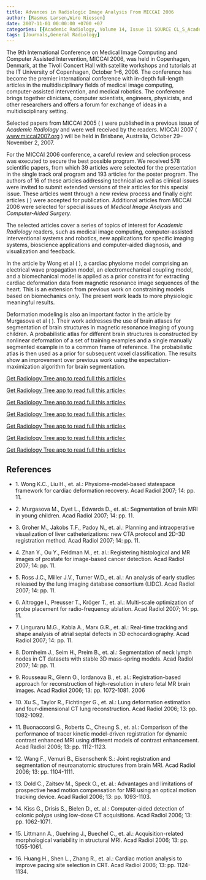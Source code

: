 ```yaml
---
title: Advances in Radiologic Image Analysis From MICCAI 2006
author: [Rasmus Larsen,Wiro Niessen]
date: 2007-11-01 00:00:00 +0700 +07
categories: [{Academic Radiology, Volume 14, Issue 11 SOURCE CL_S_AcademicRadiologyVolume14Issue11 1}]
tags: [Journals,General Radiology]
---
```

The 9th International Conference on Medical Image Computing and Computer Assisted Intervention, MICCAI 2006, was held in Copenhagen, Denmark, at the Tivoli Concert Hall with satellite workshops and tutorials at the IT University of Copenhagen, October 1–6, 2006. The conference has become the premier international conference with in-depth full-length articles in the multidisciplinary fields of medical image computing, computer-assisted intervention, and medical robotics. The conference brings together clinicians, computer scientists, engineers, physicists, and other researchers and offers a forum for exchange of ideas in a multidisciplinary setting.

Selected papers from MICCAI 2005 ( ) were published in a previous issue of _Academic Radiology_ and were well received by the readers. MICCAI 2007 (  www.miccai2007.org ) will be held in Brisbane, Australia, October 29–November 2, 2007.

For the MICCAI 2006 conference, a careful review and selection process was executed to secure the best possible program. We received 578 scientific papers, from which 39 articles were selected for the presentation in the single track oral program and 193 articles for the poster program. The authors of 16 of these articles addressing technical as well as clinical issues were invited to submit extended versions of their articles for this special issue. These articles went through a new review process and finally eight articles ( ) were accepted for publication. Additional articles from MICCAI 2006 were selected for special issues of _Medical Image Analysis_ and _Computer-Aided Surgery._

The selected articles cover a series of topics of interest for _Academic Radiology_ readers, such as medical image computing, computer-assisted interventional systems and robotics, new applications for specific imaging systems, bioscience applications and computer-aided diagnosis, and visualization and feedback.

In the article by Wong et al ( ), a cardiac physiome model comprising an electrical wave propagation model, an electromechanical coupling model, and a biomechanical model is applied as a prior constraint for extracting cardiac deformation data from magnetic resonance image sequences of the heart. This is an extension from previous work on constraining models based on biomechanics only. The present work leads to more physiologic meaningful results.

Deformation modeling is also an important factor in the article by Murgasova et al ( ). Their work addresses the use of brain atlases for segmentation of brain structures in magnetic resonance imaging of young children. A probabilistic atlas for different brain structures is constructed by nonlinear deformation of a set of training examples and a single manually segmented example in to a common frame of reference. The probabilistic atlas is then used as a prior for subsequent voxel classification. The results show an improvement over previous work using the expectation-maximization algorithm for brain segmentation.

[Get Radiology Tree app to read full this article<](https://clinicalpub.com/app)

[Get Radiology Tree app to read full this article<](https://clinicalpub.com/app)

[Get Radiology Tree app to read full this article<](https://clinicalpub.com/app)

[Get Radiology Tree app to read full this article<](https://clinicalpub.com/app)

[Get Radiology Tree app to read full this article<](https://clinicalpub.com/app)

[Get Radiology Tree app to read full this article<](https://clinicalpub.com/app)

[Get Radiology Tree app to read full this article<](https://clinicalpub.com/app)

## References

- 1\. Wong K.C., Liu H., et. al.: Physiome-model-based statespace framework for cardiac deformation recovery. Acad Radiol 2007; 14: pp. 11.


- 2\. Murgasova M., Dyet L., Edwards D., et. al.: Segmentation of brain MRI in young children. Acad Radiol 2007; 14: pp. 11.


- 3\. Groher M., Jakobs T.F., Padoy N., et. al.: Planning and intraoperative visualization of liver catheterizations: new CTA protocol and 2D-3D registration method. Acad Radiol 2007; 14: pp. 11.


- 4\. Zhan Y., Ou Y., Feldman M., et. al.: Registering histological and MR images of prostate for image-based cancer detection. Acad Radiol 2007; 14: pp. 11.


- 5\. Ross J.C., Miller J.V., Turner W.D., et. al.: An analysis of early studies released by the lung imaging database consortium (LIDC). Acad Radiol 2007; 14: pp. 11.


- 6\. Altrogge I., Preusser T., Kröger T., et. al.: Multi-scale optimization of probe placement for radio-frequency ablation. Acad Radiol 2007; 14: pp. 11.


- 7\. Linguraru M.G., Kabla A., Marx G.R., et. al.: Real-time tracking and shape analysis of atrial septal defects in 3D echocardiography. Acad Radiol 2007; 14: pp. 11.


- 8\. Dornheim J., Seim H., Preim B., et. al.: Segmentation of neck lymph nodes in CT datasets with stable 3D mass-spring models. Acad Radiol 2007; 14: pp. 11.


- 9\. Rousseau R., Glenn O., Iordanova B., et. al.: Registration-based approach for reconstruction of high-resolution in utero fetal MR brain images. Acad Radiol 2006; 13: pp. 1072-1081. 2006


- 10\. Xu S., Taylor R., Fichtinger G., et. al.: Lung deformation estimation and four-dimensional CT lung reconstruction. Acad Radiol 2006; 13: pp. 1082-1092.


- 11\. Buonaccorsi G., Roberts C., Cheung S., et. al.: Comparison of the performance of tracer kinetic model-driven registration for dynamic contrast enhanced MRI using different models of contrast enhancement. Acad Radiol 2006; 13: pp. 1112-1123.


- 12\. Wang F., Vemuri B., Eisenschenk S.: Joint registration and segmentation of neuroanatomic structures from brain MRI. Acad Radiol 2006; 13: pp. 1104-1111.


- 13\. Dold C., Zaitsev M., Speck O., et. al.: Advantages and limitations of prospective head motion compensation for MRI using an optical motion tracking device. Acad Radiol 2006; 13: pp. 1093-1103.


- 14\. Kiss G., Drisis S., Bielen D., et. al.: Computer-aided detection of colonic polyps using low-dose CT acquisitions. Acad Radiol 2006; 13: pp. 1062-1071.


- 15\. Littmann A., Guehring J., Buechel C., et. al.: Acquisition-related morphological variability in structural MRI. Acad Radiol 2006; 13: pp. 1055-1061.


- 16\. Huang H., Shen L., Zhang R., et. al.: Cardiac motion analysis to improve pacing site selection in CRT. Acad Radiol 2006; 13: pp. 1124-1134.